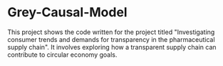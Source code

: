 # Grey-Causal-Model
This project shows the code written for the project titled "Investigating consumer trends and demands for transparency in the pharmaceutical supply chain".  It involves exploring how a transparent supply chain can contribute to circular economy goals.
